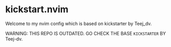 # kickstart.nvim

Welcome to my nvim config which is based on kickstarter by Teej_dv.

WARNING: THIS REPO IS OUTDATED. GO CHECK THE BASE `KICKSTARTER` BY Teej-dv.

